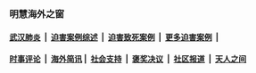 
### 明慧海外之窗

####  [武汉肺炎](indexes/365.md?t=06172300) &nbsp;|&nbsp;  [迫害案例综述](indexes/328.md?t=06172300) &nbsp;|&nbsp; [迫害致死案例](indexes/277.md?t=06172300)  &nbsp;|&nbsp; [更多迫害案例](indexes/81.md?t=06172300)  &nbsp;|&nbsp; 
####  [时事评论](indexes/19.md?t=06172300) &nbsp;|&nbsp; [海外简讯](indexes/245.md?t=06172300)&nbsp;|&nbsp;  [社会支持](indexes/140.md?t=06172300) &nbsp;|&nbsp; [褒奖决议](indexes/282.md?t=06172300) &nbsp;|&nbsp; [社区报道](indexes/91.md?t=06172300)  &nbsp;|&nbsp; [天人之间](indexes/78.md?t=06172300) 

